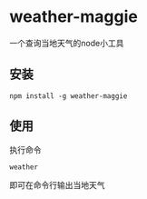 # weather-maggie
一个查询当地天气的node小工具


## 安装
```
npm install -g weather-maggie
```
## 使用
执行命令
```
weather
```
即可在命令行输出当地天气